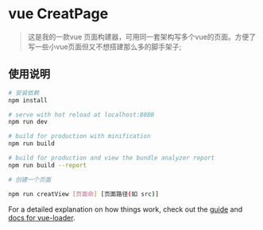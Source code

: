 # vue CreatPage

> 这是我的一款vue 页面构建器，可用同一套架构写多个vue的页面。方便了写一些小vue页面但又不想搭建那么多的脚手架子;

## 使用说明

``` bash
# 安装依赖
npm install

# serve with hot reload at localhost:8080
npm run dev

# build for production with minification
npm run build

# build for production and view the bundle analyzer report
npm run build --report

# 创建一个页面

npm run creatView [页面命] [页面路径(如 src)]

```

For a detailed explanation on how things work, check out the [guide](http://vuejs-templates.github.io/webpack/) and [docs for vue-loader](http://vuejs.github.io/vue-loader).
